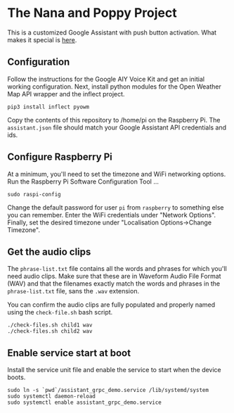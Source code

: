 # The Nana and Poppy Project
This is a customized Google Assistant with push button activation.
What makes it special is [here](https://youtu.be/Co7rigJRNUM).

## Configuration
Follow the instructions for the Google AIY Voice Kit and get an
initial working configuration. Next, install python modules for the
Open Weather Map API wrapper and the inflect project.

    pip3 install inflect pyowm

Copy the contents of this repository to /home/pi on the Raspberry
Pi. The `assistant.json` file should match your Google Assistant
API credentials and ids.

## Configure Raspberry Pi
At a minimum, you'll need to set the timezone and WiFi networking
options. Run the Raspberry Pi Software Configuration Tool ...

    sudo raspi-config

Change the default password for user `pi` from `raspberry` to
something else you can remember. Enter the WiFi credentials under
"Network Options". Finally, set the desired timezone under "Localisation
Options->Change Timezone".

## Get the audio clips
The `phrase-list.txt` file contains all the words and phrases for
which you'll need audio clips. Make sure that these are in Waveform
Audio File Format (WAV) and that the filenames exactly match the
words and phrases in the `phrase-list.txt` file, sans the `.wav`
extension.

You can confirm the audio clips are fully populated and properly
named using the `check-file.sh` bash script.

    ./check-files.sh child1 wav
    ./check-files.sh child2 wav

## Enable service start at boot
Install the service unit file and enable the service to start when
the device boots.

    sudo ln -s `pwd`/assistant_grpc_demo.service /lib/systemd/system
    sudo systemctl daemon-reload
    sudo systemctl enable assistant_grpc_demo.service

